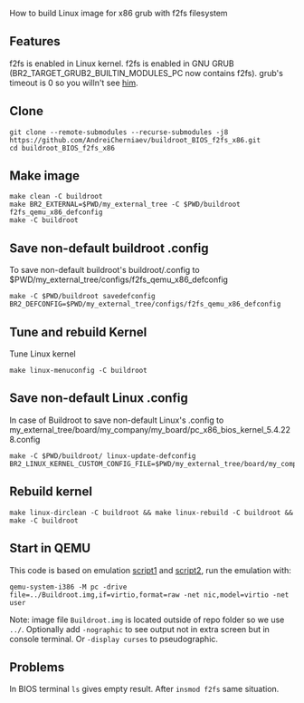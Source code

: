 How to build Linux image for x86 grub with f2fs filesystem
## Features
f2fs is enabled in Linux kernel. f2fs is enabled in GNU GRUB (BR2_TARGET_GRUB2_BUILTIN_MODULES_PC now contains f2fs). grub's timeout is 0 so you willn't see [him](https://upload.wikimedia.org/wikipedia/commons/thumb/8/81/Grub_logo_large.png/240px-Grub_logo_large.png).

## Clone
```
git clone --remote-submodules --recurse-submodules -j8 https://github.com/AndreiCherniaev/buildroot_BIOS_f2fs_x86.git
cd buildroot_BIOS_f2fs_x86
```
## Make image
```
make clean -C buildroot
make BR2_EXTERNAL=$PWD/my_external_tree -C $PWD/buildroot f2fs_qemu_x86_defconfig
make -C buildroot
```
## Save non-default buildroot .config
To save non-default buildroot's buildroot/.config to $PWD/my_external_tree/configs/f2fs_qemu_x86_defconfig
```
make -C $PWD/buildroot savedefconfig BR2_DEFCONFIG=$PWD/my_external_tree/configs/f2fs_qemu_x86_defconfig
```
## Tune and rebuild Kernel
Tune Linux kernel
```
make linux-menuconfig -C buildroot
```
## Save non-default Linux .config
In case of Buildroot to save non-default Linux's .config to my_external_tree/board/my_company/my_board/pc_x86_bios_kernel_5.4.228.config
```
make -C $PWD/buildroot/ linux-update-defconfig BR2_LINUX_KERNEL_CUSTOM_CONFIG_FILE=$PWD/my_external_tree/board/my_company/my_board/pc_x86_bios_kernel_5.4.228.config
```
## Rebuild kernel
```
make linux-dirclean -C buildroot && make linux-rebuild -C buildroot && make -C buildroot
```
## Start in QEMU
This code is based on emulation [script1](https://github.com/buildroot/buildroot/blob/02540771bccf7b10c7daecce5f0e1e41a73c1e07/boot/grub2/readme.txt#L4) and [script2](https://github.com/buildroot/buildroot/blob/9e3d572ff532df945fbc282fed22d10098e5718b/board/pc/readme.txt), run the emulation with:
```
qemu-system-i386 -M pc -drive file=../Buildroot.img,if=virtio,format=raw -net nic,model=virtio -net user
```
Note: image file `Buildroot.img` is located outside of repo folder so we use `../`. Optionally add `-nographic` to see output not in extra screen but in console terminal. Or `-display curses` to pseudographic.

## Problems
In BIOS terminal `ls` gives empty result. After `insmod f2fs` same situation.
